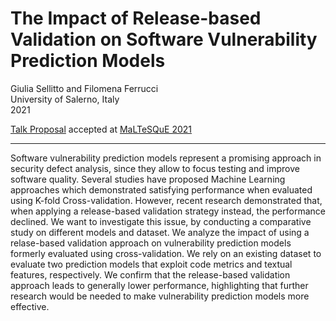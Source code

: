 # The Impact of Release-based Validation on Software Vulnerability Prediction Models
Giulia Sellitto and Filomena Ferrucci \
University of Salerno, Italy \
2021 

[Talk Proposal](https://github.com/giuliasellitto7/maltesque2021/blob/main/paper.pdf) accepted at [MaLTeSQuE 2021](https://maltesque2021.github.io/)

___

Software vulnerability prediction models represent a promising approach in security defect analysis, since they allow to focus testing and improve software quality. Several studies have proposed Machine Learning approaches which demonstrated satisfying performance when evaluated using K-fold Cross-validation. However, recent research demonstrated that, when applying a release-based validation strategy instead, the performance declined. We want to investigate this issue, by conducting a comparative study on different models and dataset. We analyze the impact of using a relase-based validation approach on vulnerability prediction models formerly evaluated using cross-validation. We rely on an existing dataset to evaluate two prediction models that exploit code metrics and textual features, respectively. We confirm that the release-based validation approach leads to generally lower performance, highlighting that further research would be needed to make vulnerability prediction models more effective. 
